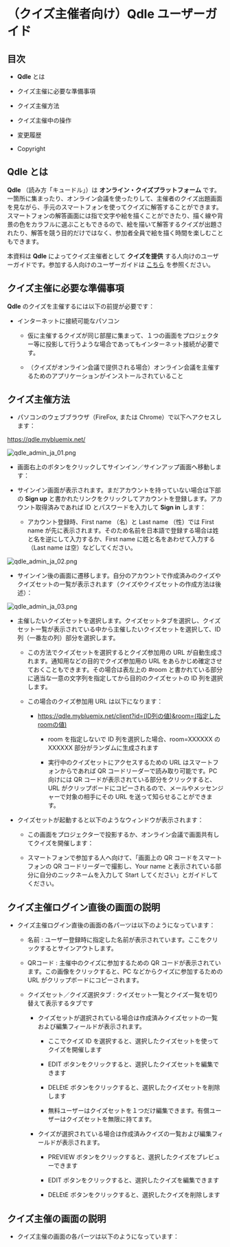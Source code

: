 # （クイズ主催者向け）Qdle ユーザーガイド

## 目次

- **Qdle** とは

- クイズ主催に必要な準備事項

- クイズ主催方法

- クイズ主催中の操作

- 変更履歴

- Copyright


## Qdle とは

**Qdle** （読み方「キュードル」）は **オンライン・クイズプラットフォーム** です。一箇所に集まったり、オンライン会議を使ったりして、主催者のクイズ出題画面を見ながら、手元のスマートフォンを使ってクイズに解答することができます。スマートフォンの解答画面には指で文字や絵を描くことができたり、描く線や背景の色をカラフルに選ぶこともできるので、絵を描いて解答するクイズが出題されたり、解答を競う目的だけではなく、参加者全員で絵を描く時間を楽しむこともできます。

本資料は **Qdle** によってクイズ主催者として **クイズを提供** する人向けのユーザーガイドです。参加する人向けのユーザーガイドは [こちら](./USER_GUIDE_JA.md) を参照ください。


## クイズ主催に必要な準備事項

**Qdle** のクイズを主催するには以下の前提が必要です：

- インターネットに接続可能なパソコン

  - 仮に主催するクイズが同じ部屋に集まって、１つの画面をプロジェクター等に投影して行うような場合であってもインターネット接続が必要です。

  - （クイズがオンライン会議で提供される場合）オンライン会議を主催するためのアプリケーションがインストールされていること


## クイズ主催方法

- パソコンのウェブブラウザ（FireFox, または Chrome）で以下へアクセスします：

https://qdle.mybluemix.net/

![qdle_admin_ja_01.png](./doc/qdle_admin_ja_01.png)

- 画面右上のボタンをクリックしてサインイン／サインアップ画面へ移動します：

- サインイン画面が表示されます。まだアカウントを持っていない場合は下部の **Sign up** と書かれたリンクをクリックしてアカウントを登録します。アカウント取得済みであれば ID とパスワードを入力して **Sign in** します：

  - アカウント登録時、First name （名）と Last name （性）では First name が先に表示されます。そのため名前を日本語で登録する場合は姓と名を逆にして入力するか、First name に姓と名をあわせて入力する（Last name は空）などしてください。

![qdle_admin_ja_02.png](./doc/qdle_admin_ja_02.png)

- サインイン後の画面に遷移します。自分のアカウントで作成済みのクイズやクイズセットの一覧が表示されます（クイズやクイズセットの作成方法は後述）：

![qdle_admin_ja_03.png](./doc/qdle_admin_ja_03.png)

- 主催したいクイズセットを選択します。クイズセットタブを選択し、クイズセット一覧が表示されている中から主催したいクイズセットを選択して、ID 列（一番左の列）部分を選択します。

  - この方法でクイズセットを選択するとクイズ参加用の URL が自動生成されます。通知用などの目的でクイズ参加用の URL をあらかじめ確定させておくこともできます。その場合は表左上の #room と書かれている部分に適当な一意の文字列を指定してから目的のクイズセットの ID 列を選択します。

  - この場合のクイズ参加用 URL は以下になります：

    - https://qdle.mybluemix.net/client?id=(ID列の値)&room=(指定したroomの値)

      - room を指定しないで ID 列を選択した場合、room=XXXXXX の XXXXXX 部分がランダムに生成されます

      - 実行中のクイズセットにアクセスするための URL はスマートフォンからであれば QR コードリーダーで読み取り可能です。PC 向けには QR コードが表示されている部分をクリックすると、URL がクリップボードにコピーされるので、メールやメッセンジャーで対象の相手にその URL を送って知らせることができます。

- クイズセットが起動すると以下のようなウィンドウが表示されます：



  - この画面をプロジェクターで投影するか、オンライン会議で画面共有してクイズを開催します：

  - スマートフォンで参加する人へ向けて、「画面上の QR コードをスマートフォンの QR コードリーダーで撮影し、Your name と表示されている部分に自分のニックネームを入力して Start してください」とガイドしてください。


## クイズ主催ログイン直後の画面の説明

- クイズ主催ログイン直後の画面の各パーツは以下のようになっています：


  - 名前 : ユーザー登録時に指定した名前が表示されています。ここをクリックするとサインアウトします。

  - QRコード : 主催中のクイズに参加するための QR コードが表示されています。この画像をクリックすると、PC などからクイズに参加するための URL がクリップボードにコピーされます。

  - クイズセット／クイズ選択タブ : クイズセット一覧とクイズ一覧を切り替えて表示するタブです

    - クイズセットが選択されている場合は作成済みクイズセットの一覧および編集フィールドが表示されます。

      - ここでクイズ ID を選択すると、選択したクイズセットを使ってクイズを開催します

      - EDIT ボタンをクリックすると、選択したクイズセットを編集できます

      - DELEtE ボタンをクリックすると、選択したクイズセットを削除します

      - 無料ユーザーはクイズセットを１つだけ編集できます。有償ユーザーはクイズセットを無限に持てます。

    - クイズが選択されている場合は作成済みクイズの一覧および編集フィールドが表示されます。

      - PREVIEW ボタンをクリックすると、選択したクイズをプレビューできます

      - EDIT ボタンをクリックすると、選択したクイズを編集できます

      - DELEtE ボタンをクリックすると、選択したクイズを削除します



## クイズ主催の画面の説明

- クイズ主催の画面の各パーツは以下のようになっています：
